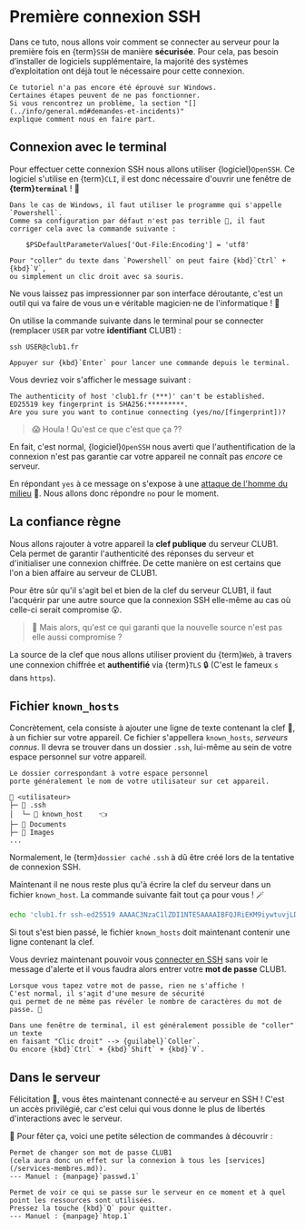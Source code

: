 Première connexion SSH
======================

Dans ce tuto, nous allons voir comment se connecter au serveur
pour la première fois en {term}`SSH` de manière **sécurisée**.
Pour cela, pas besoin d’installer de logiciels supplémentaire,
la majorité des systèmes d’exploitation ont déjà tout le nécessaire pour cette connexion.

```{caution}
Ce tutoriel n'a pas encore été éprouvé sur Windows.
Certaines étapes peuvent de ne pas fonctionner.
Si vous rencontrez un problème, la section "[](../info/general.md#demandes-et-incidents)"
explique comment nous en faire part.
```

Connexion avec le terminal
--------------------------

Pour effectuer cette connexion SSH nous allons utiliser {logiciel}`OpenSSH`.
Ce logiciel s'utilise en {term}`CLI`,
il est donc nécessaire d'ouvrir une fenêtre de **{term}`terminal`** ! 🥵

```{admonition} Pour Windows
Dans le cas de Windows, il faut utiliser le programme qui s'appelle `Powershell`.
Comme sa configuration par défaut n'est pas terrible 💩, il faut corriger cela avec la commande suivante :

    $PSDefaultParameterValues['Out-File:Encoding'] = 'utf8'

Pour "coller" du texte dans `Powershell` on peut faire {kbd}`Ctrl` + {kbd}`V`,
ou simplement un clic droit avec sa souris.
```

Ne vous laissez pas impressionner par son interface déroutante,
c'est un outil qui va faire de vous un&middot;e véritable magicien&middot;ne de l'informatique ! 🧙

On utilise la commande suivante dans le terminal pour se connecter
(remplacer `USER` par votre **identifiant** CLUB1) :

    ssh USER@club1.fr

```{tip}
Appuyer sur {kbd}`Enter` pour lancer une commande depuis le terminal.
```

Vous devriez voir s'afficher le message suivant :

    The authenticity of host 'club1.fr (***)' can't be established.
    ED25519 key fingerprint is SHA256:*********.
    Are you sure you want to continue connecting (yes/no/[fingerprint])?

> 😱 Houla ! Qu'est ce que c'est que ça ??

En fait, c'est normal, {logiciel}`OpenSSH` nous averti que l'authentification
de la connexion n'est pas garantie car votre appareil ne connaît pas *encore* ce serveur.

En répondant `yes` à ce message on s'expose à une
[attaque de l'homme du milieu](https://fr.wikipedia.org/wiki/Attaque_de_l%27homme_du_milieu) 🥸.
Nous allons donc répondre `no` pour le moment.

La confiance règne
------------------

Nous allons rajouter à votre appareil la **clef publique** du serveur CLUB1.
Cela permet de garantir l'authenticité des réponses du serveur et d'initialiser une connexion chiffrée.
De cette manière on est certains que l'on a bien affaire au serveur de CLUB1.

Pour être sûr qu'il s'agit bel et bien de la clef du serveur CLUB1,
il faut l'acquérir par une autre source que la connexion SSH elle-même
au cas où celle-ci serait compromise 😮.

> 🤔 Mais alors, qu'est ce qui garanti que la nouvelle source n'est pas elle aussi compromise ?

La source de la clef que nous allons utiliser provient du {term}`Web`,
à travers une connexion chiffrée et **authentifié** via {term}`TLS` 🔒
(C'est le fameux `s` dans `https`).


Fichier `known_hosts`
---------------------

Concrètement, cela consiste à ajouter une ligne de texte contenant la clef 🔑,
à un fichier sur votre appareil.
Ce fichier s'appellera `known_hosts`, *serveurs connus*.
Il devra se trouver dans un dossier `.ssh`,
lui-même au sein de votre espace personnel sur votre appareil.

```{note}
Le dossier correspondant à votre espace personnel
porte généralement le nom de votre utilisateur sur cet appareil.
```

    📁 <utilisateur>
    ├─ 📁 .ssh
    │  └─ 📄 known_host    👈
    ├─ 📁 Documents
    ├─ 📁 Images
    ...

Normalement, le {term}`dossier caché` `.ssh` à dû être créé lors de la tentative de connexion SSH.

Maintenant il ne nous reste plus qu'à écrire la clef du serveur dans un fichier `known_host`.
La commande suivante fait tout ça pour vous ! 🪄

```sh
echo 'club1.fr ssh-ed25519 AAAAC3NzaC1lZDI1NTE5AAAAIBFQJRiEKM9iywtuvjLD7Wvp6F7VqM6ocuc0Q05LGKU6' >> ~/.ssh/known_hosts
```

Si tout s'est bien passé,
le fichier `known_hosts` doit maintenant contenir une ligne contenant la clef.

Vous devriez maintenant pouvoir vous [connecter en SSH](#connexion-avec-le-terminal)
sans voir le message d'alerte et il vous faudra alors entrer votre **mot de passe** CLUB1.

```{attention}
Lorsque vous tapez votre mot de passe, rien ne s'affiche !
C'est normal, il s'agit d'une mesure de sécurité
qui permet de ne même pas révéler le nombre de caractères du mot de passe. 🤫
```

```{tip}
Dans une fenêtre de terminal, il est généralement possible de "coller" un texte
en faisant "Clic droit" --> {guilabel}`Coller`.
Ou encore {kbd}`Ctrl` + {kbd}`Shift` + {kbd}`V`.
```

Dans le serveur
---------------

Félicitation 🎉, vous êtes maintenant connecté&middot;e au serveur en SSH !
C'est un accès privilégié,
car c'est celui qui vous donne le plus de libertés d'interactions avec le serveur.

🍾 Pour fêter ça, voici une petite sélection de commandes à découvrir :

```{commande} passwd
Permet de changer son mot de passe CLUB1
(cela aura donc un effet sur la connexion à tous les [services](/services-membres.md)).
--- Manuel : {manpage}`passwd.1`
```

```{commande} htop
Permet de voir ce qui se passe sur le serveur en ce moment et à quel point les ressources sont utilisées.
Pressez la touche {kbd}`Q` pour quitter.
--- Manuel : {manpage}`htop.1`
```
